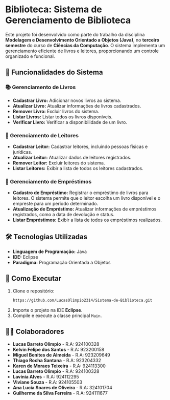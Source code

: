 # Biblioteca: Sistema de Gerenciamento de Biblioteca

Este projeto foi desenvolvido como parte do trabalho da disciplina **Modelagem e Desenvolvimento Orientado a Objetos (Java)**, no **terceiro semestre** do curso de **Ciências da Computação**. O sistema implementa um gerenciamento eficiente de livros e leitores, proporcionando um controle organizado e funcional.

## 🚀 Funcionalidades do Sistema

### 📚 Gerenciamento de Livros
- **Cadastrar Livro:** Adicionar novos livros ao sistema.
- **Atualizar Livro:** Atualizar informações de livros cadastrados.
- **Remover Livro:** Excluir livros do sistema.
- **Listar Livros:** Listar todos os livros disponíveis.
- **Verificar Livro:** Verificar a disponibilidade de um livro.

### 👥 Gerenciamento de Leitores
- **Cadastrar Leitor:** Cadastrar leitores, incluindo pessoas físicas e jurídicas.
- **Atualizar Leitor:** Atualizar dados de leitores registrados.
- **Remover Leitor:** Excluir leitores do sistema.
- **Listar Leitores:** Exibir a lista de todos os leitores cadastrados.
  
### 📖 Gerenciamento de Empréstimos
- **Cadastro de Empréstimo:** Registrar o empréstimo de livros para leitores. O sistema permite que o leitor escolha um livro disponível e o empreste para um período determinado.
- **Atualização de Empréstimo:** Atualizar informações de empréstimos registrados, como a data de devolução e status.
- **Listar Empréstimos:** Exibir a lista de todos os empréstimos realizados.
  
## 🛠️ Tecnologias Utilizadas
- **Linguagem de Programação:** Java  
- **IDE:** Eclipse  
- **Paradigma:** Programação Orientada a Objetos  

## 📌 Como Executar
1. Clone o repositório:
   ```bash
   https://github.com/LucasOlimpio2314/Sistema-de-Biblioteca.git
   ```
2. Importe o projeto na IDE **Eclipse**.
3. Compile e execute a classe principal `Main`.

## 👨‍💻 Colaboradores
- **Lucas Barreto Olimpio** - R.A: 924100328  
- **Kelvin Felipe dos Santos** - R.A: 923200158  
- **Miguel Benites de Almeida** - R.A: 923209649  
- **Thiago Rocha Santana** - R.A: 923204332
- **Karen de Moraes Teixeira** - R.A: 924113300  
- **Lucas Barreto Olimpio** - R.A: 924100328  
- **Lavínia Alves** - R.A: 924112295  
- **Viviane Souza** - R.A: 924105503  
- **Ana Lucia Soares de Oliveira** - R.A: 324101704  
- **Guilherme da Silva Ferreira** - R.A: 924111677  

